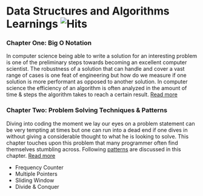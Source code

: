 # Data Structures and Algorithms Learnings ![Hits](https://views.whatilearened.today/views/github/ahmadykhan555/data-structures-and-algorithms.svg)

### Chapter One: Big O Notation

In computer science being able to write a solution for an interesting problem is one of the preliminary steps towards becoming an excellent computer scientist. The robustness of a solution that can handle and cover a vast range of cases is one feat of engineering but how do we measure if one solution is more performant as opposed to another solution. In computer science the efficiency of an algorithm is often analyzed in the amount of time & steps the algorithm takes to reach a certain result. [Read more](https://github.com/ahmadykhan555/data-structures-and-algorithms/blob/master/Readings/BigO.md)

### Chapter Two: Problem Solving Techniques & Patterns

Diving into coding the moment we lay our eyes on a problem statement can be very tempting at times but one can run into a dead end if one dives in without giving a considerable thought to what he is looking to solve. This chapter touches upon this problem that many programmer often find themselves stumbling across. Following [patterns](https://github.com/ahmadykhan555/data-structures-and-algorithms/blob/master/Readings/problemSolving.md#problem-solving-patterns) are discussed in this chapter. [Read more](https://github.com/ahmadykhan555/data-structures-and-algorithms/blob/master/Readings/problemSolving.md)

- Frequency Counter
- Multiple Pointers
- Sliding Window
- Divide & Conquer
